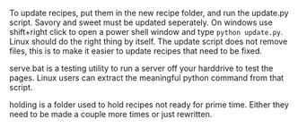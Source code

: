To update recipes, put them in the new recipe folder, and run the update.py script. Savory and sweet must be updated seperately. On windows use shift+right click to open a power shell window and type `python update.py`. Linux should do the right thing by itself. The update script does not remove files, this is to make it easier to update recipes that need to be fixed. 

serve.bat is a testing utility to run a server off your harddrive to test the pages. Linux users can extract the meaningful python command from that script.

holding is a folder used to hold recipes not ready for prime time. Either they need to be made a couple more times or just rewritten. 